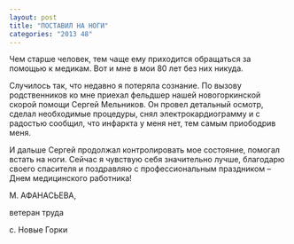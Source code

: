 ```yaml
---
layout: post
title: "ПОСТАВИЛ НА НОГИ"
categories: "2013 48"
---
```


Чем старше человек, тем чаще ему приходится обращаться за помощью к медикам. Вот и мне в мои 80 лет без них никуда.

Случилось  так, что недавно я потеряла сознание. По вызову родственников ко мне приехал  фельдшер нашей новогоркинской скорой помощи Сергей Мельников. Он провел  детальный осмотр, сделал необходимые процедуры, снял электрокардиограмму и с  радостью сообщил, что инфаркта у меня нет, тем самым приободрив меня.

И  дальше Сергей продолжал контролировать мое состояние, помогал встать на ноги.  Сейчас я чувствую себя значительно лучше, благодарю своего спасителя и  поздравляю с профессиональным праздником – Днем медицинского работника!

М.  АФАНАСЬЕВА,

ветеран  труда

с.  Новые Горки



